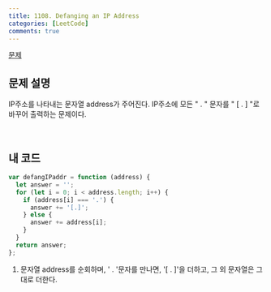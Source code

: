 ```yaml
---
title: 1108. Defanging an IP Address
categories: [LeetCode]
comments: true
---
```


[문제](https://leetcode.com/problems/defanging-an-ip-address/)

## 문제 설명

IP주소를 나타내는 문자열 address가 주어진다. IP주소에 모든 " . " 문자를 " [ . ] "로 바꾸어 출력하는 문제이다.

<br>

## 내 코드

```js
var defangIPaddr = function (address) {
  let answer = '';
  for (let i = 0; i < address.length; i++) {
    if (address[i] === '.') {
      answer += '[.]';
    } else {
      answer += address[i];
    }
  }
  return answer;
};
```

1. 문자열 address를 순회하며, ' . '문자를 만나면, '[ . ]'을 더하고, 그 외 문자열은 그대로 더한다.
